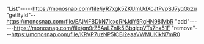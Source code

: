 "List"-----https://monosnap.com/file/iyR7xgk5ZKUmUdXcJtPvpSJ7yqGxzu
"getById"--https://monosnap.com/file/EAjMFBDkN7lcxoRNJdY5RgHN98jMbR
"add"------https://monosnap.com/file/gn9rZ5AaLZnIk5i3bqjcpVTs7hx51F
"remove"---https://monosnap.com/file/KRVP7uzNP5ICBl2eaaVWMUKikN7mR0

